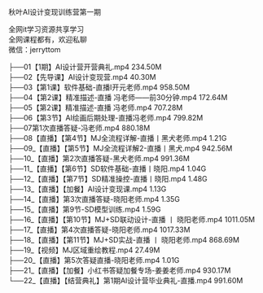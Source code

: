 秋叶AI设计变现训练营第一期

全网it学习资源共享学习<br>全网课程都有，欢迎私聊<br>微信：jerryttom<br>

├──01【1期】AI设计营开营典礼.mp4 234.50M<br> ├──02【先导课】AI设计变现营.mp4 40.30M<br> ├──03【第1课】软件基础-直播I开元老师.mp4 958.50M<br> ├──04【第2课】精准描述-直播 冯老师——前30分钟.mp4 172.64M<br> ├──05【第2课】精准描述-直播 冯老师.mp4 707.28M<br> ├──06【第3节】AI绘画后期处理-直播冯老师.mp4 799.82M<br> ├──07第1次直播答疑-冯老师.mp4 880.18M<br> ├──08【直播】【第4节】MJ全流程详解-直播丨黑犬老师.mp4 1.21G<br> ├──09_【直播】【第5节】MJ全流程详解2-直播丨黑犬.mp4 942.56M<br> ├──10_【直播】第2次直播答疑-黑犬老师.mp4 991.36M<br> ├──11_【直播】【第6节】SD软件基础-直播丨晓阳.mp4 1.04G<br> ├──12_【直播】【第7节】SD精准操控-直播丨晓阳.mp4 1.48G<br> ├──13_【直播】【加餐】AI设计变现课.mp4 1.13G<br> ├──14_【直播】第3次直播答疑-晓阳老师.mp4 1.35G<br> ├──15_【直播】第9节-SD模型训练.mp4 1.59G<br> ├──16_【直播】【第10节】MJ+SD联动设计-直播 丨 晓阳老师.mp4 1011.05M<br> ├──17_【直播】第4次直播答疑-晓阳老师.mp4 1017.33M<br> ├──18_【直播】【第11节】MJ+SD实战-直播 丨 晓阳老师.mp4 868.69M<br> ├──19_【视频】MJ区域重绘教程.mp4 27.49M<br> ├──20_【直播】第5次答疑直播-晓阳老师.mp4 1.01G<br> ├──21_【直播】【加餐】小红书答疑加餐专场-姜姜老师.mp4 930.17M<br> └──22_【直播】【结营典礼】第1期AI设计营毕业典礼-直播.mp4 991.60M